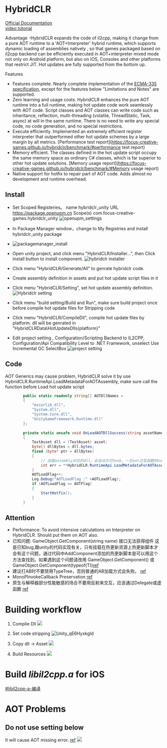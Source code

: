 

# HybridCLR

[Official Documentation](https://focus-creative-games.github.io/hybridclr/about/)  
[video tutorial](https://www.bilibili.com/video/BV1aP4y1o7xi/?spm_id_from=333.337.search-card.all.click)  

Advantage
-HybridCLR expands the code of il2cpp, making it change from a pure AOT runtime to a 'AOT+Interpreter' hybrid runtime, which supports dynamic loading of assemblies natively , so that games packaged based on il2cpp backend can be efficiently executed in AOT+interpreter mixed mode not only on Android platform, but also on IOS, Consoles and other platforms that restrict JIT. Hot updates are fully supported from the bottom up.
 
Features
- Features complete. Nearly complete implementation of the [ECMA-335 specification](https://www.ecma-international.org/publications-and-standards/standards/ecma-335/), except for the features below "Limitations and Notes" are supported.
- Zero learning and usage costs. HybridCLR enhances the pure AOT runtime into a full runtime, making hot update code work seamlessly with AOT code. Script classes and AOT classes can write code such as inheritance, reflection, multi-threading (volatile, ThreadStatic, Task, async) at will in the same runtime. There is no need to write any special code, no code generation, and no special restrictions.
- Execute efficiently. Implemented an extremely efficient register interpreter that outperformed other hot update schemes by a large margin by all metrics. [Performance test report](https://focus-creative-games.github.io/hybridclr/benchmark/#performance test report)
- Memory efficient. The classes defined in the hot update script occupy the same memory space as ordinary C# classes, which is far superior to other hot update solutions. [Memory usage report](https://focus-creative-games.github.io/hybridclr/benchmark/#Memory usage report)
- Native support for hotfix to repair part of AOT code. Adds almost no development and runtime overhead.

## Install
- Set Scoped Registeries。
 name hybridclr_unity
 URL https://package.openupm.cn
 Scope(s) com.focus-creative-games.hybridclr_unity
![openupm_settings](vx_images/114955116221067.jpg)

- In Package Manager window，change to My Registries and install hybridclr_unity package
- ![packagemanager_install](vx_images/321485516239493.jpg)

- Open unity project, and click menu "HybridCLR/Installer...", then Click install button to install component.
![hybridclr installer](vx_images/53670017227360.png)

- Click menu "HybridCLR/Generate/All" to genrate hybridclr code.

- Create assembly definition in assets and put  hot update script files in it

- Click menu "HybridCLR/Setting", set hot update assembly definition.
![Hybridclr setting](vx_images/467750419247526.png)

- Click menu "build setting/Build and Run", make sure build project once before compile hot update files for Stripping code

- Click menu "HybridCLR/CompileDll", compile hot update files by platform. dll will be genrated in "HybridCLRData\HotUpdateDlls\{platform}\"
 

- Edit project setting , Configuration/Scripting Backend to IL2CPP, Configuration/Api Compatibility Level to .NET Framework,  unselect Use Incremental GC SelectBox
![project setting](vx_images/551731119240195.png) 

## Code
AOT Generics may cause problem, HybridCLR solve it by use HybridCLR.RuntimeApi.LoadMetadataForAOTAssembly, make sure call the function before Load hot update script
```csharp
        public static readonly string[] AOTDllNames =
        {
            "mscorlib.dll",
            "System.dll",
            "System.Core.dll",
            "UnityGameFramework.Runtime.dll"
        };
        
        private static unsafe void OnLoadAOTDllSuccess(string assetName, object asset, float duration, object userdata)
        {
            TextAsset dll = (TextAsset) asset;
            byte[] dllBytes = dll.bytes;
            fixed (byte* ptr = dllBytes)
            {
                // 加载assembly对应的dll，会自动为它hook。一旦aot泛型函数的native函数不存在，用解释器版本代码
                int err = **HybridCLR.RuntimeApi.LoadMetadataForAOTAssembly**((IntPtr) ptr, dllBytes.Length);
            }
            AOTLoadFlag++;
            Log.Debug("AOTLoadFlag :" +AOTLoadFlag);
            if (AOTLoadFlag == AOTFlag)
            {
                StartHotfix();
            }
        }
```

## Attention
* Performance: To avoid intensive calculations on Interpreter on HybridCLR. Should put them on AOT also.
* 已知问题: GameObject.GetComponent(string name) 接口无法获得组件
    这是已知bug,跟unity的代码实现有关，只有挂载在热更新资源上热更新脚本才会有这个问题，通过代码中AddComponent添加的热更新脚本是可以用这个方法查找到。如果遇到这个问题请改用 GameObject.GetComponent<T>() 或 GameObject.GetComponent(typeof(T))[ref](https://focus-creative-games.github.io/hybridclr/monobehaviour/#gameobject-getcomponent-string-name-接口无法获得组件)
* 建议打AB时不要禁用TypeTree，否则普通的AB加载方式会失败。 [ref](https://focus-creative-games.github.io/hybridclr/monobehaviour/#其它)
* MonoPInvokeCallback Preservation [ref](https://focus-creative-games.github.io/hybridclr/monopinvokecallback/#预留-reversepinvokewrapper-函数)
* 原生与解释器部分性能敏感的场合不要用反射来交互，应该通过Delegate或虚函数 [ref](https://focus-creative-games.github.io/hybridclr/best_practices/#原生与解释器部分性能敏感的场合不要用反射来交互-应该通过delegate或虚函数)

# Building workflow
1. Complie Dll
    ![](vx_images/330424018240273.png)

2. Set code stripping
    ![Unity_qE6HyxkgId](vx_images/39563509248069.png)
3.  Copy dll -> Asset
    ![](vx_images/234204218232582.png)

4. Build Resources
    ![](vx_images/19384418250462.png)
    
# Build *libil2cpp.a* for iOS
[#libil2cpp-a-编译](https://focus-creative-games.github.io/hybridclr/build_ios_libil2cpp/#libil2cpp-a-编译)

# AOT Problems
## Do not use setting below
It will cause AOT missing error.
[ref](https://focus-creative-games.github.io/hybridclr/aot_generic/#示例1)
![](vx_images/59031911236648.png)